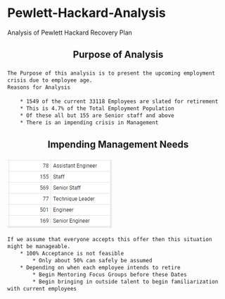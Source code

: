 # Pewlett-Hackard-Analysis
Analysis of Pewlett Hackard Recovery Plan

## <p align=center> Purpose of Analysis

    
    The Purpose of this analysis is to present the upcoming employment crisis due to employee age.
    Reasons for Analysis
    
        * 1549 of the current 33118 Employees are slated for retirement
        * This is 4.7% of the Total Employment Population
        * Of these all but 155 are Senior staff and above
        * There is an impending crisis in Management
    
## <p align=center> Impending Management Needs
![Title Count](https://github.com/CoryCMyers/Pewlett-Hackard-Analysis/blob/main/Data/Count%20by%20titles.PNG)
    
    If we assume that everyone accepts this offer then this situation might be manageable.
        * 100% Acceptance is not feasible
            * Only about 50% can safely be assumed
        * Depending on when each employee intends to retire
            * Begin Mentoring Focus Groups before these Dates
            * Begin bringing in outside talent to begin familiarization with current employees 
     
    
